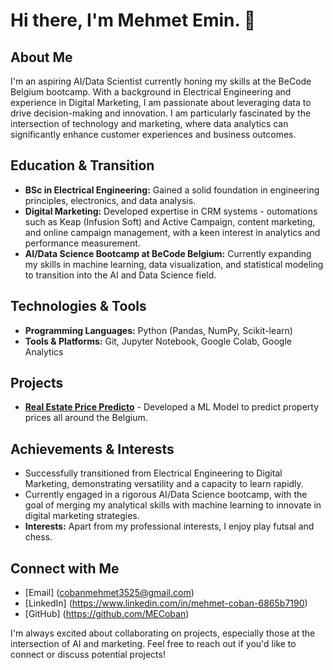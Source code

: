 # Hi there, I'm Mehmet Emin. 👋

## About Me
I'm an aspiring AI/Data Scientist currently honing my skills at the BeCode Belgium bootcamp. With a background in Electrical Engineering and experience in Digital Marketing, I am passionate about leveraging data to drive decision-making and innovation. I am particularly fascinated by the intersection of technology and marketing, where data analytics can significantly enhance customer experiences and business outcomes.

## Education & Transition
- **BSc in Electrical Engineering:** Gained a solid foundation in engineering principles, electronics, and data analysis.
- **Digital Marketing:** Developed expertise in CRM systems - outomations such as Keap (Infusion Soft) and Active Campaign, content marketing, and online campaign management, with a keen interest in analytics and performance measurement.
- **AI/Data Science Bootcamp at BeCode Belgium:** Currently expanding my skills in machine learning, data visualization, and statistical modeling to transition into the AI and Data Science field.

## Technologies & Tools
- **Programming Languages:** Python (Pandas, NumPy, Scikit-learn)
- **Tools & Platforms:** Git, Jupyter Notebook, Google Colab, Google Analytics

## Projects
- **[Real Estate Price Predicto](https://github.com/MECoban/Immo-Eliza-Model-Deployment.git)** - Developed a ML Model to predict property prices all around the Belgium.

## Achievements & Interests
- Successfully transitioned from Electrical Engineering to Digital Marketing, demonstrating versatility and a capacity to learn rapidly.
- Currently engaged in a rigorous AI/Data Science bootcamp, with the goal of merging my analytical skills with machine learning to innovate in digital marketing strategies.
- **Interests:** Apart from my professional interests, I enjoy play futsal and chess.
## Connect with Me
- [Email] (cobanmehmet3525@gmail.com)
- [LinkedIn] (https://www.linkedin.com/in/mehmet-coban-6865b7190)
- [GitHub] (https://github.com/MECoban)

I'm always excited about collaborating on projects, especially those at the intersection of AI and marketing. Feel free to reach out if you'd like to connect or discuss potential projects!


